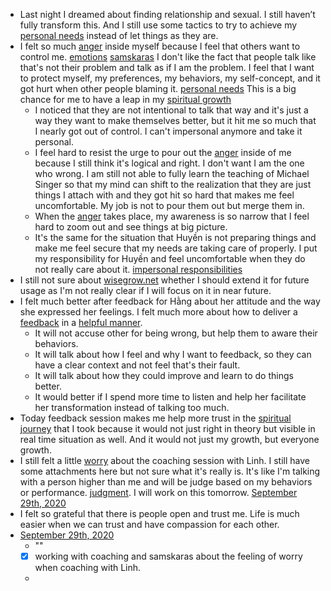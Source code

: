 - Last night I dreamed about finding relationship and sexual. I still haven’t fully transform this. And I still use some tactics to try to achieve my [personal needs](<personal needs.md>) instead of let things as they are.
- I felt so much [anger](<anger.md>) inside myself because I feel that others want to control me. [emotions](<emotions.md>) [samskaras](<samskaras.md>) I don't like the fact that people talk like that's not their problem and talk as if I am the problem. I feel that I want to protect myself, my preferences, my behaviors, my self-concept, and it got hurt when other people blaming it. [personal needs](<personal needs.md>) This is a big chance for me to have a leap in my [spiritual growth](<spiritual growth.md>)
    - I noticed that they are not intentional to talk that way and it's just a way they want to make themselves better, but it hit me so much that I nearly got out of control. I can't impersonal anymore and take it personal.
    - I feel hard to resist the urge to pour out the [anger](<anger.md>) inside of me because I still think it's logical and right. I don't want I am the one who wrong. I am still not able to fully learn the teaching of Michael Singer so that my mind can shift to the realization that they are just things I attach with and they got hit so hard that makes me feel uncomfortable. My job is not to pour them out but merge them in.
    - When the [anger](<anger.md>) takes place, my awareness is so narrow that I feel hard to zoom out and see things at big picture. 
    - It's the same for the situation that Huyền is not preparing things and make me feel secure that my needs are taking care of properly. I put my responsibility for Huyền and feel uncomfortable when they do not really care about it. [impersonal responsibilities](<impersonal responsibilities.md>)
- I still not sure about [wisegrow.net](<wisegrow.net.md>) whether I should extend it for future usage as I'm not really clear if I will focus on it in near future.
- I felt much better after feedback for Hằng about her attitude and the way she expressed her feelings. I felt much more about how to deliver a [feedback](<feedback.md>) in a [helpful manner](<helpful manner.md>).
    - It will not accuse other for being wrong, but help them to aware their behaviors.
    - It will talk about how I feel and why I want to feedback, so they can have a clear context and not feel that's their fault.
    - It will talk about how they could improve and learn to do things better.
    - It would better if I spend more time to listen and help her facilitate her transformation instead of talking too much.
- Today feedback session makes me help more trust in the [spiritual journey](<spiritual journey.md>) that I took because it would not just right in theory but visible in real time situation as well. And it would not just my growth, but everyone growth.
- I still felt a little [worry](<worry.md>) about the coaching session with Linh. I still have some attachments here but not sure what it's really is. It's like I'm talking with a person higher than me and will be judge based on my behaviors or performance. [judgment](<judgment.md>). I will work on this tomorrow. [September 29th, 2020](<September 29th, 2020.md>)
- I felt so grateful that there is people open and trust me. Life is much easier when we can trust and have compassion for each other.
- [September 29th, 2020](<September 29th, 2020.md>)
    - ""
    - [x] working with coaching and samskaras about the feeling of worry when coaching with Linh.
    - 
